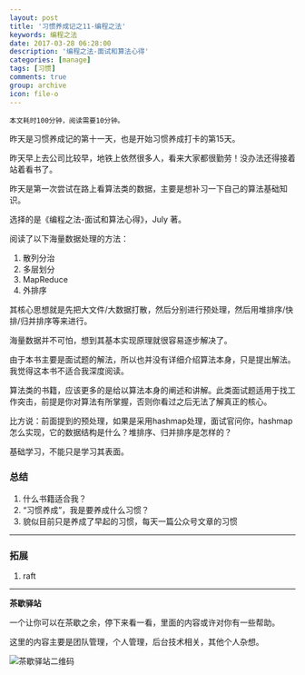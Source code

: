 ```yaml
---
layout: post
title: '习惯养成记之11-编程之法'
keywords: 编程之法
date: 2017-03-28 06:28:00
description: '编程之法-面试和算法心得'
categories: [manage]
tags: [习惯]
comments: true
group: archive
icon: file-o
---
```


	本文耗时100分钟，阅读需要10分钟。

昨天是习惯养成记的第十一天，也是开始习惯养成打卡的第15天。

<!--more-->

昨天早上去公司比较早，地铁上依然很多人，看来大家都很勤劳！没办法还得接着站着看书了。

昨天是第一次尝试在路上看算法类的数据，主要是想补习一下自己的算法基础知识。

选择的是《编程之法-面试和算法心得》，July 著。

阅读了以下海量数据处理的方法：

1. 散列分治
2. 多层划分
3. MapReduce
4. 外排序

其核心思想就是先把大文件/大数据打散，然后分别进行预处理，然后用堆排序/快排/归并排序等来进行。

海量数据并不可怕，想到其基本实现原理就很容易逐步解决了。

由于本书主要是面试题的解法，所以也并没有详细介绍算法本身，只是提出解法。
我觉得这本书不适合我深度阅读。

算法类的书籍，应该更多的是给以算法本身的阐述和讲解。此类面试题适用于找工作突击，前提是你对算法有所掌握，否则你看过之后无法了解真正的核心。

比方说：前面提到的预处理，如果是采用hashmap处理，面试官问你，hashmap怎么实现，它的数据结构是什么？堆排序、归并排序是怎样的？

基础学习，不能只是学习其表面。

### 总结 ###

1. 什么书籍适合我？
2. “习惯养成”，我是要养成什么习惯？
3. 貌似目前只是养成了早起的习惯，每天一篇公众号文章的习惯

----

### 拓展 ###

1. raft

----

**茶歇驿站**

一个让你可以在茶歇之余，停下来看一看，里面的内容或许对你有一些帮助。

这里的内容主要是团队管理，个人管理，后台技术相关，其他个人杂想。

![茶歇驿站二维码](http://ww4.sinaimg.cn/large/824dcde4gw1f358o5j022j20by0bywf8.jpg)
